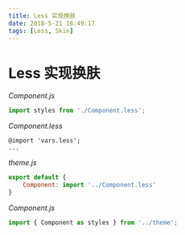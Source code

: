 ```yaml
---
title: Less 实现换肤
date: 2018-5-21 16:49:17
tags: [Less, Skin]
---
```


# Less 实现换肤

*Component.js*

```javascript
import styles from './Component.less';
```

*Component.less*

```less
@import 'vars.less';
...
```



*theme.js*

```javascript
export default {
    Component: import '../Component.less'
}
```

*Component.js*

```javascript
import { Component as styles } from '../theme';
```

